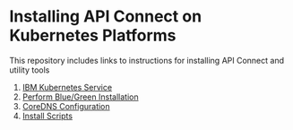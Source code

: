 # Installing API Connect on Kubernetes Platforms 

This repository includes links to instructions for installing API Connect and utility tools

1. [IBM Kubernetes Service](./iks)
2. [Perform Blue/Green Installation](./blue-green)
3. [CoreDNS Configuration](./iks)
4. [Install Scripts](./scripts)

